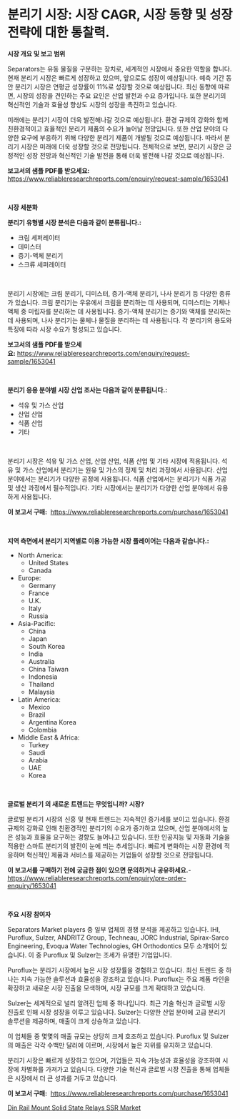 <p><h1>분리기 시장: 시장 CAGR, 시장 동향 및 성장 전략에 대한 통찰력.</h1></p><p><strong>시장 개요 및 보고 범위</strong></p>
<p><p>Separators는 유동 물질을 구분하는 장치로, 세계적인 시장에서 중요한 역할을 합니다. 현재 분리기 시장은 빠르게 성장하고 있으며, 앞으로도 성장이 예상됩니다. 예측 기간 동안 분리기 시장은 연평균 성장률이 11%로 성장할 것으로 예상됩니다. 최신 동향에 따르면, 시장의 성장을 견인하는 주요 요인은 산업 발전과 수요 증가입니다. 또한 분리기의 혁신적인 기술과 효율성 향상도 시장의 성장을 촉진하고 있습니다.</p><p>미래에는 분리기 시장이 더욱 발전해나갈 것으로 예상됩니다. 환경 규제의 강화와 함께 친환경적이고 효율적인 분리기 제품의 수요가 늘어날 전망입니다. 또한 산업 분야의 다양한 요구에 부응하기 위해 다양한 분리기 제품이 개발될 것으로 예상됩니다. 따라서 분리기 시장은 미래에 더욱 성장할 것으로 전망됩니다. 전체적으로 보면, 분리기 시장은 긍정적인 성장 전망과 혁신적인 기술 발전을 통해 더욱 발전해 나갈 것으로 예상됩니다.</p></p>
<p><strong>보고서의 샘플 PDF를 받으세요:</strong> <a href="https://www.reliableresearchreports.com/enquiry/request-sample/1653041">https://www.reliableresearchreports.com/enquiry/request-sample/1653041</a></p>
<p>&nbsp;</p>
<p><strong>시장 세분화</strong></p>
<p><strong>분리기 유형별 시장 분석은 다음과 같이 분류됩니다.:</strong></p>
<p><ul><li>크림 세퍼레이터</li><li>데미스터</li><li>증기-액체 분리기</li><li>스크류 세퍼레이터</li></ul></p>
<p>&nbsp;</p>
<p><p>분리기 시장에는 크림 분리기, 디미스터, 증기-액체 분리기, 나사 분리기 등 다양한 종류가 있습니다. 크림 분리기는 우유에서 크림을 분리하는 데 사용되며, 디미스터는 기체나 액체 중 미립자를 분리하는 데 사용됩니다. 증기-액체 분리기는 증기와 액체를 분리하는 데 사용되며, 나사 분리기는 물체나 물질을 분리하는 데 사용됩니다. 각 분리기의 용도와 특징에 따라 시장 수요가 형성되고 있습니다.</p></p>
<p><strong>보고서의 샘플 PDF를 받으세요:</strong>&nbsp;<a href="https://www.reliableresearchreports.com/enquiry/request-sample/1653041">https://www.reliableresearchreports.com/enquiry/request-sample/1653041</a></p>
<p>&nbsp;</p>
<p><strong> 분리기 응용 분야별 시장 산업 조사는 다음과 같이 분류됩니다.:</strong></p>
<p><ul><li>석유 및 가스 산업</li><li>산업 산업</li><li>식품 산업</li><li>기타</li></ul></p>
<p>&nbsp;</p>
<p><p>분리기 시장은 석유 및 가스 산업, 산업 산업, 식품 산업 및 기타 시장에 적용됩니다. 석유 및 가스 산업에서 분리기는 원유 및 가스의 정제 및 처리 과정에서 사용됩니다. 산업 분야에서는 분리기가 다양한 공정에 사용됩니다. 식품 산업에서는 분리기가 식품 가공 및 생산 과정에서 필수적입니다. 기타 시장에서는 분리기가 다양한 산업 분야에서 유용하게 사용됩니다.</p></p>
<p><strong>이 보고서 구매:</strong>&nbsp; <a href="https://www.reliableresearchreports.com/purchase/1653041">https://www.reliableresearchreports.com/purchase/1653041</a></p>
<p>&nbsp;</p>
<p><strong>지역 측면에서 분리기 지역별로 이용 가능한 시장 플레이어는 다음과 같습니다.:</strong></p>
<p><ul>
    <li>
        North America:
        <ul>
            <li>United States</li>
            <li>Canada</li>
        </ul>
    </li>
    <li>
        Europe:
        <ul>
            <li>Germany</li>
            <li>France</li>
            <li>U.K.</li>
            <li>Italy</li>
            <li>Russia</li>
        </ul>
    </li>
    <li>
        Asia-Pacific:
        <ul>
            <li>China</li>
            <li>Japan</li>
            <li>South Korea</li>
            <li>India</li>
            <li>Australia</li>
            <li>China Taiwan</li>
            <li>Indonesia</li>
            <li>Thailand</li>
            <li>Malaysia</li>
        </ul>
    </li>
    <li>
        Latin America:
        <ul>
            <li>Mexico</li>
            <li>Brazil</li>
            <li>Argentina Korea</li>
            <li>Colombia</li>
        </ul>
    </li>
    <li>
        Middle East & Africa:
        <ul>
            <li>Turkey</li>
            <li>Saudi</li>
            <li>Arabia</li>
            <li>UAE</li>
            <li>Korea</li>
        </ul>
    </li>
    </ul></p>
<p>&nbsp;</p>
<p><strong>글로벌 분리기 의 새로운 트렌드는 무엇입니까? 시장?</strong></p>
<p><p>글로벌 분리기 시장의 신흥 및 현재 트렌드는 지속적인 증가세를 보이고 있습니다. 환경 규제의 강화로 인해 친환경적인 분리기의 수요가 증가하고 있으며, 산업 분야에서의 높은 성능과 효율을 요구하는 경향도 늘어나고 있습니다. 또한 인공지능 및 자동화 기술을 적용한 스마트 분리기의 발전이 눈에 띄는 추세입니다. 빠르게 변화하는 시장 환경에 적응하며 혁신적인 제품과 서비스를 제공하는 기업들이 성장할 것으로 전망됩니다.</p></p>
<p><strong>이 보고서를 구매하기 전에 궁금한 점이 있으면 문의하거나 공유하세요.</strong>- <a href="https://www.reliableresearchreports.com/enquiry/pre-order-enquiry/1653041">https://www.reliableresearchreports.com/enquiry/pre-order-enquiry/1653041</a></p>
<p>&nbsp;</p>
<p><strong>주요 시장 참여자</strong></p>
<p><p>Separators Market players 중 일부 업체의 경쟁 분석을 제공하고 있습니다. IHI, Puroflux, Sulzer, ANDRITZ Group, Techneau, JORC Industrial, Spirax-Sarco Engineering, Evoqua Water Technologies, GH Orthodontics 모두 소개되어 있습니다. 이 중 Puroflux 및 Sulzer는 조세가 유명한 기업입니다.</p><p>Puroflux는 분리기 시장에서 높은 시장 성장률을 경험하고 있습니다. 최신 트렌드 중 하나는 지속 가능한 솔루션과 효율성을 강조하고 있습니다. Puroflux는 주요 제품 라인을 확장하고 새로운 시장 진출을 모색하며, 시장 규모를 크게 확대하고 있습니다.</p><p>Sulzer는 세계적으로 널리 알려진 업체 중 하나입니다. 최근 기술 혁신과 글로벌 시장 진출로 인해 시장 성장을 이루고 있습니다. Sulzer는 다양한 산업 분야에 고급 분리기 솔루션을 제공하며, 매출이 크게 상승하고 있습니다.</p><p>이 업체들 중 몇몇의 매출 규모는 상당히 크게 호조하고 있습니다. Puroflux 및 Sulzer의 매출은 각각 수백만 달러에 이르며, 시장에서 높은 지위를 유지하고 있습니다.</p><p>분리기 시장은 빠르게 성장하고 있으며, 기업들은 지속 가능성과 효율성을 강조하여 시장에 차별화를 가져가고 있습니다. 다양한 기술 혁신과 글로벌 시장 진출을 통해 업체들은 시장에서 더 큰 성과를 거두고 있습니다.</p></p>
<p><strong>이 보고서 구매:</strong>&nbsp;&nbsp;<a href="https://www.reliableresearchreports.com/purchase/1653041">https://www.reliableresearchreports.com/purchase/1653041</a></p>
<p><p><a href="https://medium.com/@dhjdj3783/din-rail-mount-solid-state-relays-ssr-nbsp-market-focuses-on-market-share-size-and-projected-e56d7394868e">Din Rail Mount Solid State Relays SSR Market</a></p></p>
